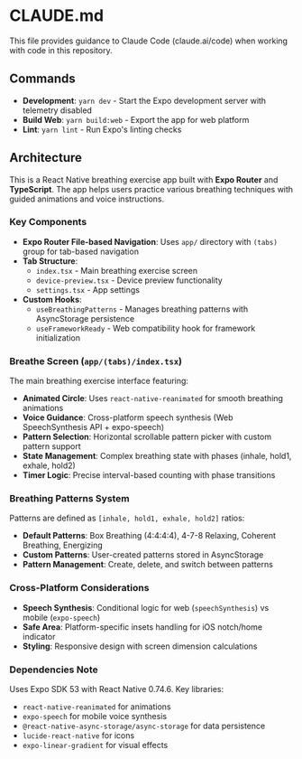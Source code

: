 # CLAUDE.md

This file provides guidance to Claude Code (claude.ai/code) when working with code in this repository.

## Commands

- **Development**: `yarn dev` - Start the Expo development server with telemetry disabled
- **Build Web**: `yarn build:web` - Export the app for web platform
- **Lint**: `yarn lint` - Run Expo's linting checks

## Architecture

This is a React Native breathing exercise app built with **Expo Router** and **TypeScript**. The app helps users practice various breathing techniques with guided animations and voice instructions.

### Key Components

- **Expo Router File-based Navigation**: Uses `app/` directory with `(tabs)` group for tab-based navigation
- **Tab Structure**: 
  - `index.tsx` - Main breathing exercise screen
  - `device-preview.tsx` - Device preview functionality  
  - `settings.tsx` - App settings
- **Custom Hooks**:
  - `useBreathingPatterns` - Manages breathing patterns with AsyncStorage persistence
  - `useFrameworkReady` - Web compatibility hook for framework initialization

### Breathe Screen (`app/(tabs)/index.tsx`)

The main breathing exercise interface featuring:
- **Animated Circle**: Uses `react-native-reanimated` for smooth breathing animations
- **Voice Guidance**: Cross-platform speech synthesis (Web SpeechSynthesis API + expo-speech)
- **Pattern Selection**: Horizontal scrollable pattern picker with custom pattern support
- **State Management**: Complex breathing state with phases (inhale, hold1, exhale, hold2)
- **Timer Logic**: Precise interval-based counting with phase transitions

### Breathing Patterns System

Patterns are defined as `[inhale, hold1, exhale, hold2]` ratios:
- **Default Patterns**: Box Breathing (4:4:4:4), 4-7-8 Relaxing, Coherent Breathing, Energizing
- **Custom Patterns**: User-created patterns stored in AsyncStorage
- **Pattern Management**: Create, delete, and switch between patterns

### Cross-Platform Considerations

- **Speech Synthesis**: Conditional logic for web (`speechSynthesis`) vs mobile (`expo-speech`)
- **Safe Area**: Platform-specific insets handling for iOS notch/home indicator
- **Styling**: Responsive design with screen dimension calculations

### Dependencies Note

Uses Expo SDK 53 with React Native 0.74.6. Key libraries:
- `react-native-reanimated` for animations  
- `expo-speech` for mobile voice synthesis
- `@react-native-async-storage/async-storage` for data persistence
- `lucide-react-native` for icons
- `expo-linear-gradient` for visual effects